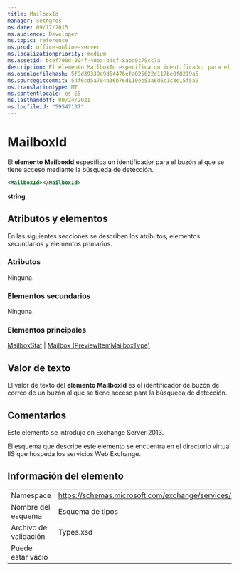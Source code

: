 ```yaml
---
title: MailboxId
manager: sethgros
ms.date: 09/17/2015
ms.audience: Developer
ms.topic: reference
ms.prod: office-online-server
ms.localizationpriority: medium
ms.assetid: bcef790d-094f-40ba-b4cf-8abd9c79cc7a
description: El elemento MailboxId especifica un identificador para el buzón al que se tiene acceso mediante la búsqueda de detección.
ms.openlocfilehash: 5f9d39339e9d54476efa025622d117be0f8219a5
ms.sourcegitcommit: 54f6cd5a704b36b76d110ee53a6d6c1c3e15f5a9
ms.translationtype: MT
ms.contentlocale: es-ES
ms.lasthandoff: 09/24/2021
ms.locfileid: "59547137"
---
```

# <a name="mailboxid"></a>MailboxId

El **elemento MailboxId** especifica un identificador para el buzón al que se tiene acceso mediante la búsqueda de detección. 
  
```XML
<MailboxId></MailboxId>
```

**string**

## <a name="attributes-and-elements"></a>Atributos y elementos

En las siguientes secciones se describen los atributos, elementos secundarios y elementos primarios.
  
### <a name="attributes"></a>Atributos

Ninguna.
  
### <a name="child-elements"></a>Elementos secundarios

Ninguna.
  
### <a name="parent-elements"></a>Elementos principales

[MailboxStat](mailboxstat.md)  |  [Mailbox (PreviewItemMailboxType)](mailbox-previewitemmailboxtype.md)
  
## <a name="text-value"></a>Valor de texto

El valor de texto del **elemento MailboxId** es el identificador de buzón de correo de un buzón al que se tiene acceso para la búsqueda de detección. 
  
## <a name="remarks"></a>Comentarios

Este elemento se introdujo en Exchange Server 2013.
  
El esquema que describe este elemento se encuentra en el directorio virtual IIS que hospeda los servicios Web Exchange.
  
## <a name="element-information"></a>Información del elemento

|||
|:-----|:-----|
|Namespace  <br/> |https://schemas.microsoft.com/exchange/services/2006/types  <br/> |
|Nombre del esquema  <br/> |Esquema de tipos  <br/> |
|Archivo de validación  <br/> |Types.xsd  <br/> |
|Puede estar vacío  <br/> ||
   

